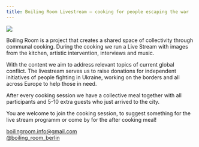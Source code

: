 ```yaml
---
title: Boiling Room Livestream – cooking for people escaping the war
---
```

![](/img/image_6487327-2.jpg)

Boiling Room is a project that creates a shared space of collectivity through communal cooking. During the cooking we run a Live Stream with images from the kitchen, artistic intervention, interviews and music.

With the content we aim to address relevant topics of current global conflict. The livestream serves us to raise donations for independent initiatives of people fighting in Ukraine, working on the borders and all across Europe to help those in need.

After every cooking session we have a collective meal together with all participants and 5-10 extra guests who just arrived to the city. 

You are welcome to join the cooking session, to suggest something for the live stream programm or come by for the after cooking meal!

boilingroom.info@gmail.com
<br>[@boiling_room_berlin](https://www.instagram.com/boiling_room_berlin/)<br>